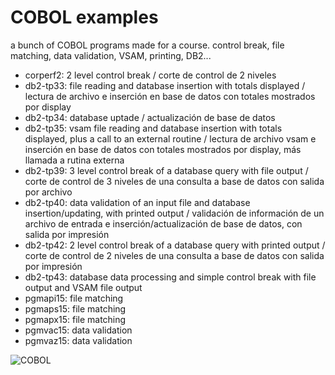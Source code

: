 # COBOL examples
a bunch of COBOL programs made for a course. control break, file matching, data validation, VSAM, printing, DB2...

- corperf2: 2 level control break / corte de control de 2 niveles
- db2-tp33: file reading and database insertion with totals displayed / lectura de archivo e inserción en base de datos con totales mostrados por display
- db2-tp34: database uptade / actualización de base de datos
- db2-tp35: vsam file reading and database insertion with totals displayed, plus a call to an external routine / lectura de archivo vsam e inserción en base de datos con totales mostrados por display, más llamada a rutina externa
- db2-tp39: 3 level control break of a database query with file output / corte de control de 3 niveles de una consulta a base de datos con salida por archivo
- db2-tp40: data validation of an input file and database insertion/updating, with printed output / validación de información de un archivo de entrada e inserción/actualización de base de datos, con salida por impresión
- db2-tp42: 2 level control break of a database query with printed output / corte de control de 2 niveles de una consulta a base de datos con salida por impresión
- db2-tp43: database data processing and simple control break with file output and VSAM file output
- pgmapi15: file matching
- pgmaps15: file matching
- pgmapx15: file matching
- pgmvac15: data validation
- pgmvaz15: data validation

![COBOL](https://i.imgur.com/a8hS8ZK.png)
